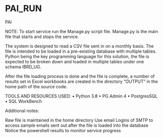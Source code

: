 # PAI_RUN
 PAI

NOTE: To start service run the Manage.py script file. Manage.py is the main file that starts and stops the service. 

The system is designed to read a CSV file sent in on a monthly basis. The file is intended to be loaded in a pre-existing database with multiple tables. Python being the key programming language for this solution, the file is expected to be broken down and loaded in multiple tables under one schema IBRD_UG. 

After the file loading process is done and the file is complete, a number of results set in Excel workbooks are created in the directory “OUTPUT” in the home path of the source code.


TOOLS AND RESOURCES USED:
•	Python 3.8
•	PG Admin 4
•	PostgresSQL
•	SQL WorkBench

Additional notes:

Raw file is maintained in the home directory
Use email Logins of SMTP to access sample emails sent out after the file is loaded into the database
Notice the powershell results to monitor service progress